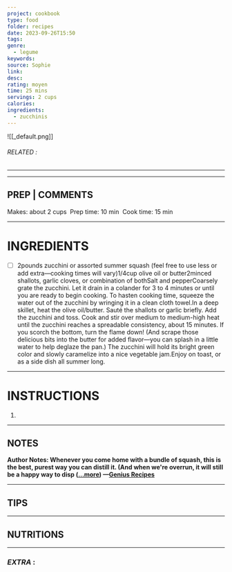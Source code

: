 ```yaml
---
project: cookbook
type: food
folder: recipes
date: 2023-09-26T15:50
tags: 
genre:
  - legume
keywords: 
source: Sophie
link: 
desc: 
rating: moyen
time: 25 mins
servings: 2 cups
calories: 
ingredients:
  - zucchinis
---
```


![[_default.png]]
###### *RELATED* : 
---


---
## PREP | COMMENTS

  
Makes: about 2 cups 
Prep time: 10 min 
Cook time: 15 min

---
# INGREDIENTS

- [ ] 2pounds zucchini or assorted summer squash (feel free to use less or add extra—cooking times will vary)1/4cup olive oil or butter2minced shallots, garlic cloves, or combination of bothSalt and pepperCoarsely grate the zucchini. Let it drain in a colander for 3 to 4 minutes or until you are ready to begin cooking. To hasten cooking time, squeeze the water out of the zucchini by wringing it in a clean cloth towel.In a deep skillet, heat the olive oil/butter. Sauté the shallots or garlic briefly. Add the zucchini and toss. Cook and stir over medium to medium-high heat until the zucchini reaches a spreadable consistency, about 15 minutes. If you scorch the bottom, turn the flame down! (And scrape those delicious bits into the butter for added flavor—you can splash in a little water to help deglaze the pan.) The zucchini will hold its bright green color and slowly caramelize into a nice vegetable jam.Enjoy on toast, or as a side dish all summer long.

---
# INSTRUCTIONS

1. 

---
## NOTES

**Author Notes: Whenever you come home with a bundle of squash, this is the best, purest way you can distill it. (And when we're overrun, it will still be a happy way to disp ([…more](https://food52.com/recipes/23071-jennie-cook-s-zucchini-butter#more)) —[Genius Recipes](https://food52.com/users/31034-genius-recipes)**

---
## TIPS



---
## NUTRITIONS



---
### *EXTRA* :



